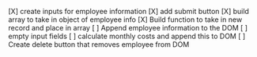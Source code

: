 [X] create inputs for employee information
[X] add submit button
[X] build array to take in object of employee info
[X] Build function to take in new record and place in array
[ ] Append employee information to the DOM
[ ] empty input fields
[ ] calculate monthly costs and append this to DOM
[ ] Create delete button that removes employee from DOM


